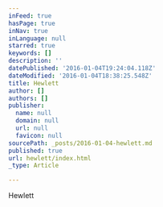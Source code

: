 ```yaml
---
inFeed: true
hasPage: true
inNav: true
inLanguage: null
starred: true
keywords: []
description: ''
datePublished: '2016-01-04T19:24:04.118Z'
dateModified: '2016-01-04T18:38:25.548Z'
title: Hewlett
author: []
authors: []
publisher:
  name: null
  domain: null
  url: null
  favicon: null
sourcePath: _posts/2016-01-04-hewlett.md
published: true
url: hewlett/index.html
_type: Article

---
```

Hewlett